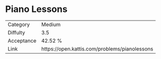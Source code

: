 # Piano Lessons

<table>
    <tr>
        <td>Category</td>
        <td>Medium</td>
    </tr>
    <tr>
        <td>Diffulty</td>
        <td>3.5</td>
    </tr>
    <tr>
        <td>Acceptance</td>
        <td>42.52 %</td>
    </tr>
    <tr>
        <td>Link</td>
        <td>https://open.kattis.com/problems/pianolessons</td>
    </tr>
</table>